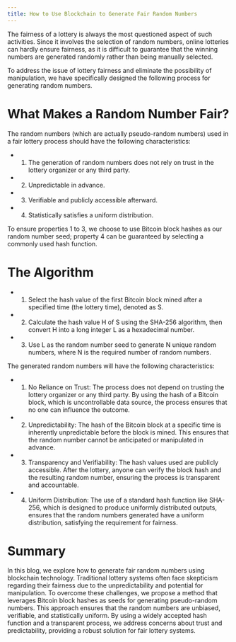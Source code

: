 ```yaml
---
title: How to Use Blockchain to Generate Fair Random Numbers
---
```


The fairness of a lottery is always the most questioned aspect of such activities. Since it involves the selection of random numbers, online lotteries can hardly ensure fairness, as it is difficult to guarantee that the winning numbers are generated randomly rather than being manually selected.

To address the issue of lottery fairness and eliminate the possibility of manipulation, we have specifically designed the following process for generating random numbers.

# What Makes a Random Number Fair?

The random numbers (which are actually pseudo-random numbers) used in a fair lottery process should have the following characteristics:

- 1. The generation of random numbers does not rely on trust in the lottery organizer or any third party.
- 2. Unpredictable in advance.
- 3. Verifiable and publicly accessible afterward.
- 4. Statistically satisfies a uniform distribution.

To ensure properties 1 to 3, we choose to use Bitcoin block hashes as our random number seed; property 4 can be guaranteed by selecting a commonly used hash function.

# The Algorithm

- 1. Select the hash value of the first Bitcoin block mined after a specified time (the lottery time), denoted as S.
- 2. Calculate the hash value H of S using the SHA-256 algorithm, then convert H into a long integer L as a hexadecimal number.
- 3. Use L as the random number seed to generate N unique random numbers, where N is the required number of random numbers.

The generated random numbers will have the following characteristics:

- 1. No Reliance on Trust: The process does not depend on trusting the lottery organizer or any third party. By using the hash of a Bitcoin block, which is uncontrollable data source, the process ensures that no one can influence the outcome.
- 2. Unpredictability: The hash of the Bitcoin block at a specific time is inherently unpredictable before the block is mined. This ensures that the random number cannot be anticipated or manipulated in advance.
- 3. Transparency and Verifiability: The hash values used are publicly accessible. After the lottery, anyone can verify the block hash and the resulting random number, ensuring the process is transparent and accountable.
- 4. Uniform Distribution: The use of a standard hash function like SHA-256, which is designed to produce uniformly distributed outputs, ensures that the random numbers generated have a uniform distribution, satisfying the requirement for fairness.

# Summary

In this blog, we explore how to generate fair random numbers using blockchain technology. Traditional lottery systems often face skepticism regarding their fairness due to the unpredictability and potential for manipulation. To overcome these challenges, we propose a method that leverages Bitcoin block hashes as seeds for generating pseudo-random numbers. This approach ensures that the random numbers are unbiased, verifiable, and statistically uniform. By using a widely accepted hash function and a transparent process, we address concerns about trust and predictability, providing a robust solution for fair lottery systems.